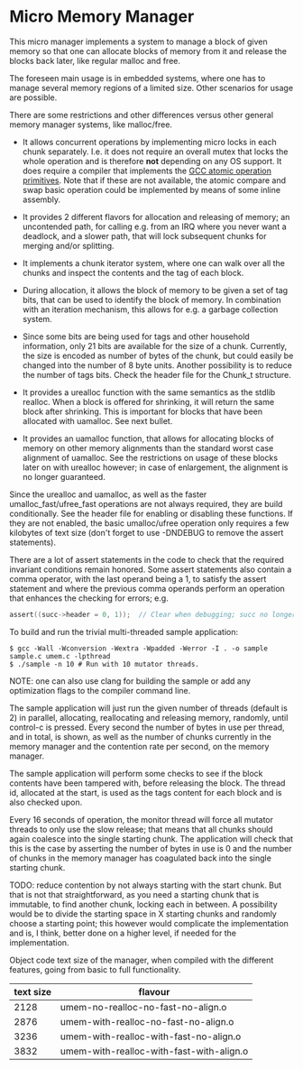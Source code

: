 # Micro Memory Manager

This micro manager implements a system to manage a block of given
memory so that one can allocate blocks of memory from it and release the
blocks back later, like regular malloc and free.

The foreseen main usage is in embedded systems, where one has to manage
several memory regions of a limited size. Other scenarios for usage are
possible.

There are some restrictions and other differences versus other general
memory manager systems, like malloc/free.

* It allows concurrent operations by implementing micro locks in each
  chunk separately. I.e. it does not require an overall mutex that locks 
  the whole operation and is therefore **not** depending on any OS support.
  It does require a compiler that implements the [GCC atomic operation
  primitives](https://gcc.gnu.org/wiki/Atomic). Note that if these are not
  available, the atomic compare and swap basic operation could be
  implemented by means of some inline assembly.

* It provides 2 different flavors for allocation and releasing of memory;
  an uncontended path, for calling e.g. from an IRQ where you never want a
  deadlock, and a slower path, that will lock subsequent chunks for merging
  and/or splitting.

* It implements a chunk iterator system, where one can walk over all the
  chunks and inspect the contents and the tag of each block.

* During allocation, it allows the block of memory to be given a set of tag
  bits, that can be used to identify the block of memory. In combination
  with an iteration mechanism, this allows for e.g. a garbage collection
  system.

* Since some bits are being used for tags and other household information,
  only 21 bits are available for the size of a chunk. Currently, the size is
  encoded as number of bytes of the chunk, but could easily be changed into
  the number of 8 byte units. Another possibility is to reduce the number of
  tags bits. Check the header file for the Chunk_t structure.

* It provides a urealloc function with the same semantics as the stdlib realloc.
  When a block is offered for shrinking, it will return the same block
  after shrinking. This is important for blocks that have been
  allocated with uamalloc. See next bullet.

* It provides an uamalloc function, that allows for allocating blocks of
  memory on other memory alignments than the standard worst case alignment
  of uamalloc. See the restrictions on usage of these blocks later on with
  urealloc however; in case of enlargement, the alignment is no longer
  guaranteed.

Since the urealloc and uamalloc, as well as the faster
umalloc_fast/ufree_fast operations are not always required, they are build
conditionally. See the header file for enabling or disabling these
functions. If they are not enabled, the basic umalloc/ufree operation only
requires a few kilobytes of text size (don't forget to use -DNDEBUG to
remove the assert statements).

There are a lot of assert statements in the code to check that the required
invariant conditions remain honored. Some assert statements also contain a
comma operator, with the last operand being a 1, to satisfy the assert
statement and where the previous comma operands perform an operation that
enhances the checking for errors; e.g.

```C
assert((succ->header = 0, 1));  // Clear when debugging; succ no longer exists.
```

To build and run the trivial multi-threaded sample application:

```
$ gcc -Wall -Wconversion -Wextra -Wpadded -Werror -I . -o sample sample.c umem.c -lpthread
$ ./sample -n 10 # Run with 10 mutator threads.
```

NOTE: one can also use clang for building the sample or add any
optimization flags to the compiler command line.

The sample application will just run the given number of threads (default is
2) in parallel, allocating, reallocating and releasing memory, randomly,
until control-c is pressed. Every second the number of bytes in use per thread,
and in total, is shown, as well as the number of chunks currently in the memory
manager and the contention rate per second, on the memory manager.

The sample application will perform some checks to see if the block
contents have been tampered with, before releasing the block. The
thread id, allocated at the start, is used as the tags content for each
block and is also checked upon.

Every 16 seconds of operation, the monitor thread will force all mutator
threads to only use the slow release; that means that all chunks should
again coalesce into the single starting chunk. The application will check
that this is the case by asserting the number of bytes in use is 0 and the
number of chunks in the memory manager has coagulated back into the single
starting chunk.

TODO: reduce contention by not always starting with the start chunk. But
that is not that straightforward, as you need a starting chunk that is
immutable, to find another chunk, locking each in between. A possibility
would be to divide the starting space in X starting chunks and randomly
choose a starting point; this however would complicate the implementation
and is, I think, better done on a higher level, if needed for the
implementation.

Object code text size of the manager, when compiled with the different
features, going from basic to full functionality.

| text size |         flavour                          |
|-----------|------------------------------------------|
|   2128    | umem-no-realloc-no-fast-no-align.o       |
|   2876    | umem-with-realloc-no-fast-no-align.o     |
|   3236    | umem-with-realloc-with-fast-no-align.o   |
|   3832    | umem-with-realloc-with-fast-with-align.o |

